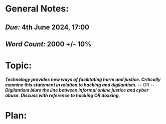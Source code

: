 # General Notes:
## *Due:* 4th June 2024, 17:00
## *Word Count:* 2000 +/- 10%


# Topic:
***Technology provides new ways of facilitating harm and justice. Critically examine this statement in relation to hacking and digilantism.***
-- OR --
***Digilantism blurs the line between informal online justice and cyber abuse. Discuss with reference to hacking OR doxxing.***

# Plan:
